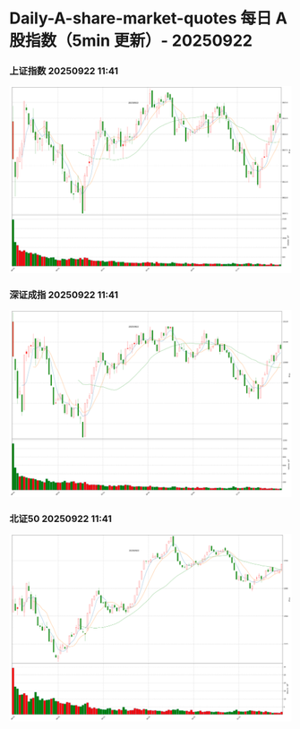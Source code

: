 
# Daily-A-share-market-quotes 每日 A 股指数（5min 更新）- 20250922

### 上证指数 20250922 11:41
![](./fig/2025/9/20250922-sh000001.png)

### 深证成指 20250922 11:41
![](./fig/2025/9/20250922-sz399001.png)

### 北证50 20250922 11:41
![](./fig/2025/9/20250922-bj899050.png)
